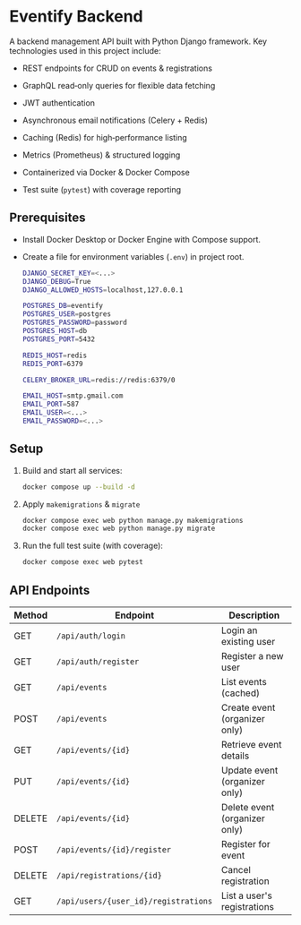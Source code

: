 # Eventify Backend

A backend management API built with Python Django framework. Key technologies used in this project include:

- REST endpoints for CRUD on events & registrations

- GraphQL read‑only queries for flexible data fetching

- JWT authentication

- Asynchronous email notifications (Celery + Redis)

- Caching (Redis) for high‑performance listing

- Metrics (Prometheus) & structured logging

- Containerized via Docker & Docker Compose

- Test suite (`pytest`) with coverage reporting

## Prerequisites

- Install Docker Desktop or Docker Engine with Compose support.

- Create a file for environment variables (`.env`) in project root.

    ```bash
    DJANGO_SECRET_KEY=<...>
    DJANGO_DEBUG=True
    DJANGO_ALLOWED_HOSTS=localhost,127.0.0.1

    POSTGRES_DB=eventify
    POSTGRES_USER=postgres
    POSTGRES_PASSWORD=password
    POSTGRES_HOST=db
    POSTGRES_PORT=5432

    REDIS_HOST=redis
    REDIS_PORT=6379

    CELERY_BROKER_URL=redis://redis:6379/0

    EMAIL_HOST=smtp.gmail.com
    EMAIL_PORT=587
    EMAIL_USER=<...>
    EMAIL_PASSWORD=<...>
    ```

## Setup

1. Build and start all services:

    ```bash
    docker compose up --build -d
    ```

2. Apply `makemigrations` & `migrate`

    ```bash
    docker compose exec web python manage.py makemigrations
    docker compose exec web python manage.py migrate
    ```

3. Run the full test suite (with coverage):

    ```bash
    docker compose exec web pytest
    ```

## API Endpoints

| Method | Endpoint                              | Description                   |
| ------ | ------------------------------------- | ----------------------------- |
| GET    | `/api/auth/login`                     | Login an existing user        |
| GET    | `/api/auth/register`                  | Register a new user           |
| GET    | `/api/events`                         | List events (cached)          |
| POST   | `/api/events`                         | Create event (organizer only) |
| GET    | `/api/events/{id}`                    | Retrieve event details        |
| PUT    | `/api/events/{id}`                    | Update event (organizer only) |
| DELETE | `/api/events/{id}`                    | Delete event (organizer only) |
| POST   | `/api/events/{id}/register`           | Register for event            |
| DELETE | `/api/registrations/{id}`             | Cancel registration           |
| GET    | `/api/users/{user_id}/registrations`  | List a user's registrations   |
